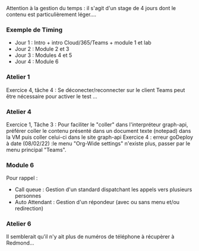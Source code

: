 <!DOCTYPE html>
<html>
<head>
<title>msms700</title>
<script src="apts.js" type="application/javascript"></script>
</head>
<body onload="aptsLoad();">
<div id="conseils">
Attention à la gestion du temps : il s'agit d'un stage de 4 jours dont le contenu est particulièrement léger....
  <h3>Exemple de Timing</h3>
  <ul>
    <li>Jour 1 : Intro + intro Cloud/365/Teams + module 1 et lab
    <li>Jour 2 : Module 2 et 3
    <li>Jour 3 : Modules 4 et 5
    <li>Jour 4 : Module 6
  </ul>
  <h3>Atelier 1</h3>
  Exercice 4, tâche 4 : Se déconecter/reconnecter sur le client Teams peut être nécessaire pour activer le test ...
  <h3>Atelier 4</h3>
  Exercice 1, Tâche 3 : Pour faciliter le "coller" dans l'interpréteur graph-api, préférer coller le contenu présenté dans un document texte (notepad) dans la VM puis coller celui-ci dans le site graph-api
  Exercice 4 : erreur goDeploy à date (08/02/22)  :le menu "Org-Wide settings" n'existe plus, passer par le menu principal "Teams".
  <h3>Module 6</h3>
  Pour rappel :
  <ul><li>Call queue : Gestion d'un standard dispatchant les appels vers plusieurs personnes</li>
    <li>Auto Attendant : Gestion d'un répondeur (avec ou sans menu et/ou redirection)</li></ul>
  <h3>Atelier 6</h3>
  Il semblerait qu'il n'y ait plus de numéros de téléphone à récupèrer à Redmond...
  <div id="goDeploy"></div>
  <div id="o365"></div>
</div>
</body>
</html>
